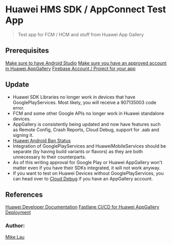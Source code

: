 # Huawei HMS SDK / AppConnect Test App

> Test app for FCM / HCM and stuff from Huawei App Gallery

## Prerequisites

[Make sure to have Android Studio](https://developer.android.com/studio/preview/)
[Make sure you have an approved account in Huawei AppGallery](https://developer.huawei.com/consumer/en/console/)
[Firebase Account / Project for your app](https://console.firebase.google.com/)

## Update
* Huawei SDK Libraries no longer work in devices that have GooglePlayServices. Most likely, you will receive a 907135003 code error.
* FCM and some other Google APIs no longer work in Huawei standalone devices.
* AppGallery is consistently being updated and now have features such as Remote Config, Crash Reports, Cloud Debug, support for .aab and signing it.
* [Huawei Android Ban Status](https://www.xda-developers.com/google-revoke-huawei-android-ban-blacklist/)
* Integration of GooglePlayServices and HuaweiMobileServices should be separate (by having build variants or flavors) as they are both unnecessary to their counterparts.
* As of this writing approval for Google Play or Huawei AppGallery won't matter even if you have their SDKs integrated, it will not work anyway.
* If you want to test on Huawei Devices without GooglePlayServices, you can head over to [Cloud Debug](https://developer.huawei.com/consumer/en/doc/development/AppGallery-connect-Guides/agc-clouddebug-introduction) if you have an AppGallery account.

## References
[Huawei Developer Documentation](https://developer.huawei.com/consumer/en/doc/development)
[Fastlane CI/CD for Huawei AppGallery Deployment](https://github.com/shr3jn/fastlane-plugin-huawei_appgallery_connect)


### Author:
[Mike Lau](https://mike14u.github.io)